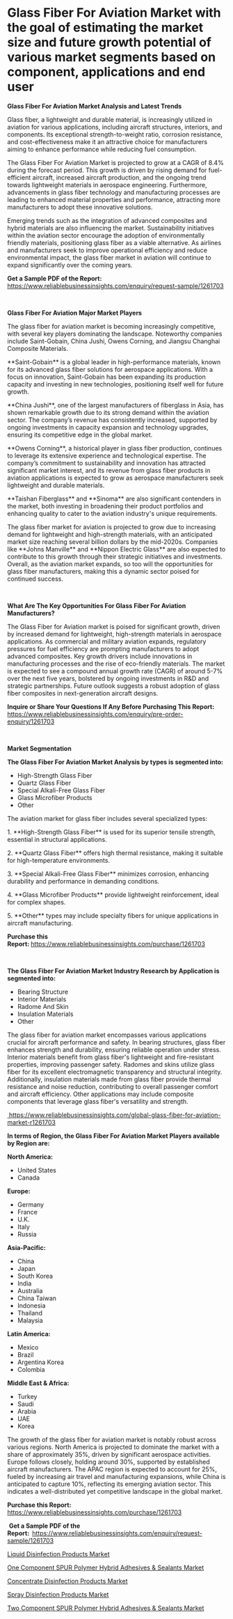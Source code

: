 <p><h1>Glass Fiber For Aviation Market with the goal of estimating the market size and future growth potential of various market segments based on component, applications and end user</h1></p><p><strong>Glass Fiber For Aviation Market Analysis and Latest Trends</strong></p>
<p><p>Glass fiber, a lightweight and durable material, is increasingly utilized in aviation for various applications, including aircraft structures, interiors, and components. Its exceptional strength-to-weight ratio, corrosion resistance, and cost-effectiveness make it an attractive choice for manufacturers aiming to enhance performance while reducing fuel consumption.</p><p>The Glass Fiber For Aviation Market is projected to grow at a CAGR of 8.4% during the forecast period. This growth is driven by rising demand for fuel-efficient aircraft, increased aircraft production, and the ongoing trend towards lightweight materials in aerospace engineering. Furthermore, advancements in glass fiber technology and manufacturing processes are leading to enhanced material properties and performance, attracting more manufacturers to adopt these innovative solutions.</p><p>Emerging trends such as the integration of advanced composites and hybrid materials are also influencing the market. Sustainability initiatives within the aviation sector encourage the adoption of environmentally friendly materials, positioning glass fiber as a viable alternative. As airlines and manufacturers seek to improve operational efficiency and reduce environmental impact, the glass fiber market in aviation will continue to expand significantly over the coming years.</p></p>
<p><strong>Get a Sample PDF of the Report:&nbsp;</strong> <a href="https://www.reliablebusinessinsights.com/enquiry/request-sample/1261703?utm_campaign=97&utm_medium=2&utm_source=Github&utm_content=ia&utm_term=03042025&utm_id=glass-fiber-for-aviation">https://www.reliablebusinessinsights.com/enquiry/request-sample/1261703</a></p>
<p>&nbsp;</p>
<p><strong>Glass Fiber For Aviation Major Market Players</strong></p>
<p><p>The glass fiber for aviation market is becoming increasingly competitive, with several key players dominating the landscape. Noteworthy companies include Saint-Gobain, China Jushi, Owens Corning, and Jiangsu Changhai Composite Materials.</p><p>**Saint-Gobain** is a global leader in high-performance materials, known for its advanced glass fiber solutions for aerospace applications. With a focus on innovation, Saint-Gobain has been expanding its production capacity and investing in new technologies, positioning itself well for future growth.</p><p>**China Jushi**, one of the largest manufacturers of fiberglass in Asia, has shown remarkable growth due to its strong demand within the aviation sector. The company’s revenue has consistently increased, supported by ongoing investments in capacity expansion and technology upgrades, ensuring its competitive edge in the global market. </p><p>**Owens Corning**, a historical player in glass fiber production, continues to leverage its extensive experience and technological expertise. The company’s commitment to sustainability and innovation has attracted significant market interest, and its revenue from glass fiber products in aviation applications is expected to grow as aerospace manufacturers seek lightweight and durable materials.</p><p>**Taishan Fiberglass** and **Sinoma** are also significant contenders in the market, both investing in broadening their product portfolios and enhancing quality to cater to the aviation industry's unique requirements. </p><p>The glass fiber market for aviation is projected to grow due to increasing demand for lightweight and high-strength materials, with an anticipated market size reaching several billion dollars by the mid-2020s. Companies like **Johns Manville** and **Nippon Electric Glass** are also expected to contribute to this growth through their strategic initiatives and investments. Overall, as the aviation market expands, so too will the opportunities for glass fiber manufacturers, making this a dynamic sector poised for continued success.</p></p>
<p>&nbsp;</p>
<p><strong>What Are The Key Opportunities For Glass Fiber For Aviation Manufacturers?</strong></p>
<p><p>The Glass Fiber for Aviation market is poised for significant growth, driven by increased demand for lightweight, high-strength materials in aerospace applications. As commercial and military aviation expands, regulatory pressures for fuel efficiency are prompting manufacturers to adopt advanced composites. Key growth drivers include innovations in manufacturing processes and the rise of eco-friendly materials. The market is expected to see a compound annual growth rate (CAGR) of around 5-7% over the next five years, bolstered by ongoing investments in R&D and strategic partnerships. Future outlook suggests a robust adoption of glass fiber composites in next-generation aircraft designs.</p></p>
<p><strong>Inquire or Share Your Questions If Any Before Purchasing This Report:</strong> <a href="https://www.reliablebusinessinsights.com/enquiry/pre-order-enquiry/1261703?utm_campaign=97&utm_medium=2&utm_source=Github&utm_content=ia&utm_term=03042025&utm_id=glass-fiber-for-aviation">https://www.reliablebusinessinsights.com/enquiry/pre-order-enquiry/1261703</a></p>
<p>&nbsp;</p>
<p><strong>Market Segmentation</strong></p>
<p><strong>The Glass Fiber For Aviation Market Analysis by types is segmented into:</strong></p>
<p><ul><li>High-Strength Glass Fiber</li><li>Quartz Glass Fiber</li><li>Special Alkali-Free Glass Fiber</li><li>Glass Microfiber Products</li><li>Other</li></ul></p>
<p><p>The aviation market for glass fiber includes several specialized types: </p><p>1. **High-Strength Glass Fiber** is used for its superior tensile strength, essential in structural applications.</p><p>2. **Quartz Glass Fiber** offers high thermal resistance, making it suitable for high-temperature environments.</p><p>3. **Special Alkali-Free Glass Fiber** minimizes corrosion, enhancing durability and performance in demanding conditions.</p><p>4. **Glass Microfiber Products** provide lightweight reinforcement, ideal for complex shapes.</p><p>5. **Other** types may include specialty fibers for unique applications in aircraft manufacturing.</p></p>
<p><strong>Purchase this Report:&nbsp;</strong><a href="https://www.reliablebusinessinsights.com/purchase/1261703?utm_campaign=97&utm_medium=2&utm_source=Github&utm_content=ia&utm_term=03042025&utm_id=glass-fiber-for-aviation">https://www.reliablebusinessinsights.com/purchase/1261703</a></p>
<p>&nbsp;</p>
<p><strong>The Glass Fiber For Aviation Market Industry Research by Application is segmented into:</strong></p>
<p><ul><li>Bearing Structure</li><li>Interior Materials</li><li>Radome And Skin</li><li>Insulation Materials</li><li>Other</li></ul></p>
<p><p>The glass fiber for aviation market encompasses various applications crucial for aircraft performance and safety. In bearing structures, glass fiber enhances strength and durability, ensuring reliable operation under stress. Interior materials benefit from glass fiber's lightweight and fire-resistant properties, improving passenger safety. Radomes and skins utilize glass fiber for its excellent electromagnetic transparency and structural integrity. Additionally, insulation materials made from glass fiber provide thermal resistance and noise reduction, contributing to overall passenger comfort and aircraft efficiency. Other applications may include composite components that leverage glass fiber's versatility and strength.</p></p>
<p><a href="https://www.reliablebusinessinsights.com/global-glass-fiber-for-aviation-market-r1261703?utm_campaign=97&utm_medium=2&utm_source=Github&utm_content=ia&utm_term=03042025&utm_id=glass-fiber-for-aviation">&nbsp;https://www.reliablebusinessinsights.com/global-glass-fiber-for-aviation-market-r1261703</a></p>
<p><strong>In terms of Region, the Glass Fiber For Aviation Market Players available by Region are:</strong></p>
<p>
    <p> <strong> North America: </strong>
        <ul>
            <li>United States</li>
            <li>Canada</li>
        </ul>
        </p> 
    <p> <strong> Europe: </strong>
        <ul>
            <li>Germany</li>
            <li>France</li>
            <li>U.K.</li>
            <li>Italy</li>
            <li>Russia</li>
        </ul>
        </p> 
    <p> <strong> Asia-Pacific: </strong>
        <ul>
            <li>China</li>
            <li>Japan</li>
            <li>South Korea</li>
            <li>India</li>
            <li>Australia</li>
            <li>China Taiwan</li>
            <li>Indonesia</li>
            <li>Thailand</li>
            <li>Malaysia</li>
        </ul>
        </p> 
    <p> <strong> Latin America: </strong>
        <ul>
            <li>Mexico</li>
            <li>Brazil</li>
            <li>Argentina Korea</li>
            <li>Colombia</li>
        </ul>
        </p> 
    <p> <strong> Middle East & Africa: </strong>
        <ul>
            <li>Turkey</li>
            <li>Saudi</li>
            <li>Arabia</li>
            <li>UAE</li>
            <li>Korea</li>
        </ul>
    </p>
    </p>
<p><p>The growth of the glass fiber for aviation market is notably robust across various regions. North America is projected to dominate the market with a share of approximately 35%, driven by significant aerospace activities. Europe follows closely, holding around 30%, supported by established aircraft manufacturers. The APAC region is expected to account for 25%, fueled by increasing air travel and manufacturing expansions, while China is anticipated to capture 10%, reflecting its emerging aviation sector. This indicates a well-distributed yet competitive landscape in the global market.</p></p>
<p><strong>Purchase this Report: </strong><a href="https://www.reliablebusinessinsights.com/purchase/1261703?utm_campaign=97&utm_medium=2&utm_source=Github&utm_content=ia&utm_term=03042025&utm_id=glass-fiber-for-aviation">https://www.reliablebusinessinsights.com/purchase/1261703</a></p>
<p>&nbsp;<strong>Get a Sample PDF of the Report:&nbsp;&nbsp;</strong><a href="https://www.reliablebusinessinsights.com/enquiry/request-sample/1261703?utm_campaign=97&utm_medium=2&utm_source=Github&utm_content=ia&utm_term=03042025&utm_id=glass-fiber-for-aviation">https://www.reliablebusinessinsights.com/enquiry/request-sample/1261703</a></p>
<p><strong></strong></p>
<p><p><a href="https://github.com/widlerumland/Market-Research-Report-List-1/blob/main/liquid-disinfection-products-market.md?utm_campaign=97&utm_medium=2&utm_source=Github&utm_content=ia&utm_term=03042025&utm_id=glass-fiber-for-aviation">Liquid Disinfection Products Market</a></p><p><a href="https://github.com/panciujoslin3/Market-Research-Report-List-1/blob/main/one-component-spur-polymer-hybrid-adhesives-sealants-market.md?utm_campaign=97&utm_medium=2&utm_source=Github&utm_content=ia&utm_term=03042025&utm_id=glass-fiber-for-aviation">One Component SPUR Polymer Hybrid Adhesives & Sealants Market</a></p><p><a href="https://github.com/akitamegge65/Market-Research-Report-List-1/blob/main/concentrate-disinfection-products-market.md?utm_campaign=97&utm_medium=2&utm_source=Github&utm_content=ia&utm_term=03042025&utm_id=glass-fiber-for-aviation">Concentrate Disinfection Products Market</a></p><p><a href="https://github.com/gummaarmel83/Market-Research-Report-List-1/blob/main/spray-disinfection-products-market.md?utm_campaign=97&utm_medium=2&utm_source=Github&utm_content=ia&utm_term=03042025&utm_id=glass-fiber-for-aviation">Spray Disinfection Products Market</a></p><p><a href="https://github.com/uldularido/Market-Research-Report-List-1/blob/main/two-component-spur-polymer-hybrid-adhesives-sealants-market.md?utm_campaign=97&utm_medium=2&utm_source=Github&utm_content=ia&utm_term=03042025&utm_id=glass-fiber-for-aviation">Two Component SPUR Polymer Hybrid Adhesives & Sealants Market</a></p></p>